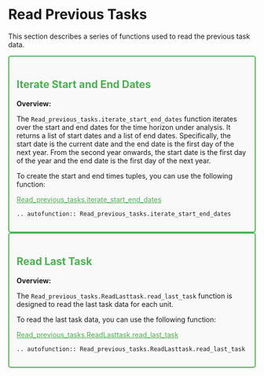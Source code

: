 # Read Previous Tasks

This section describes a series of functions used to read the previous task data.

<div style="border: 2px solid #4CAF50; padding: 15px; background-color: #f9f9f9; border-radius: 5px;">
  <h2 style="color: #4CAF50;">Iterate Start and End Dates</h2>
  <p><strong>Overview:</strong></p>
  <p>The <code>Read_previous_tasks.iterate_start_end_dates</code> function iterates over the start and end dates for the time horizon under analysis.
     It returns a list of start dates and a list of end dates.
     Specifically, the start date is the current date and the end date is the first day of the next year.
     From the second year onwards, the start date is the first day of the year and the end date is the first day of the next year.</p>
  <p>To create the start and end times tuples, you can use the following function:</p>
  <p><a href="https://github.com/fsartore/Schedule_MIL_optimization_pyomo/blob/main/Read_previous_tasks.py#L25-L40" target="_blank" style="color: #4CAF50;">Read_previous_tasks.iterate_start_end_dates</a></p>

```{eval-rst}
.. autofunction:: Read_previous_tasks.iterate_start_end_dates
```
</div>

<div style="border: 2px solid #4CAF50; padding: 15px; background-color: #f9f9f9; border-radius: 5px;">
  <h2 style="color: #4CAF50;">Read Last Task</h2>
  <p><strong>Overview:</strong></p>
  <p>The <code>Read_previous_tasks.ReadLasttask.read_last_task</code> function is designed to read the last task data for each unit.</p>
  <p>To read the last task data, you can use the following function:</p>
  <p><a href="https://github.com/fsartore/Schedule_MIL_optimization_pyomo/blob/main/Read_previous_tasks.py#L19-L20" target="_blank" style="color: #4CAF50;">Read_previous_tasks.ReadLasttask.read_last_task</a></p>

```{eval-rst}
.. autofunction:: Read_previous_tasks.ReadLasttask.read_last_task
```
